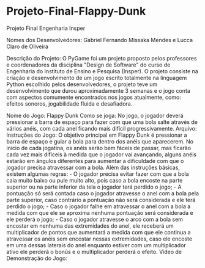# Projeto-Final-Flappy-Dunk
Projeto Final Engenharia Insper

Nomes dos Desenvolvedores: Gabriel Fernando Missaka Mendes e Lucca Claro de Oliveira

Descrição do Projeto: O PyGame foi um projeto proposto pelos professores e coordenadores da disciplina "Design de Software" do curso de Engenharia do Instituto de Ensino e Pesquisa (Insper). O projeto consiste na criação e desenvolvimento de um jogo escrito totalmente na linguagem Python escolhido pelos desenvolvedores, o projeto teve um desenvolvimento que durou aproximadamente 3 semanas e o jogo conta com aspectos comumente encontrados nos jogos atualmente, como: efeitos sonoros, jogabilidade fluida e desafiadora.

Nome do Jogo: Flappy Dunk
Como se joga: No jogo, o jogador deverá pressionar a barra de espaço para fazer com que uma bola salte através de vários anéis, com cada anel ficando mais difícil progressivamente.
Arquivo:
Instruções do Jogo: O objetivo principal em Flappy Dunk é pressionar a barra de espaço e guiar a bola para dentro dos anéis que aparecerem. No início de cada jogatina, os anéis serão bem fáceis de passar, mas ficarão cada vez mais difíceis à medida que o jogador vai avançando, alguns anéis estarão em ângulos diferentes para aumentar a dificuldade com que o jogador precisa atravessar com a bola. Além das instruções básicas, existem algumas regras:
    - O jogador precisa evitar fazer com que a bola caia muito baixo ou pule muito alto, pois caso a bola encoste na parte superior ou na parte inferior da tela o jogador terá perdido o jogo;
    - A pontuação só será contada caso o jogador atravesse o anel com a bola pela parte superior, caso contrário a pontuação não será considerada e ele terá perdido o jogo;
    - Caso o jogador falhe em atravessar o anel com a bola a medida com que ele se aproxima nenhuma pontuação será considerada e ele perderá o jogo;
    - Caso o jogador atravesse o arco com a bola sem encostar em nenhuma das extremidades do anel, ele receberá um multiplicador de pontos que aumentará a medida com que ele continua a atravessar os anéis sem encostar nessas extremidades, caso ele encoste em uma dessas laterais do anel enquanto estiver com um multiplicador ativo ele perderá o bonûs e o multiplicador perderá o efeito.
Vídeo de Demonstração do Jogo: